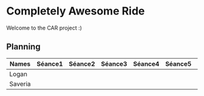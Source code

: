 # Completely Awesome Ride
Welcome to the CAR project :)

## Planning 

| Names   | Séance1 | Séance2 | Séance3 | Séance4 | Séance5 | Séance6 | Séance7 | Séance8 |
|---------|---------|---------|---------|---------|---------|---------|---------|---------|
| Logan   |         |         |         |         |         |         |         |         |
| Saveria |         |         |         |         |         |         |         |         |
